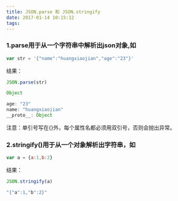 ```yaml
---
title: JSON.parse 和 JSON.stringify
date: 2017-01-14 10:15:12
tags:
---
```



### 1.parse用于从一个字符串中解析出json对象,如

```javascript
var str = '{"name":"huangxiaojian","age":"23"}'
```
结果：

```javascript
JSON.parse(str)

Object

age: "23"
name: "huangxiaojian"
__proto__: Object
```

注意：单引号写在{}外，每个属性名都必须用双引号，否则会抛出异常。



### 2.stringify()用于从一个对象解析出字符串，如
```javascript
var a = {a:1,b:2}
```
结果：
```javascript
JSON.stringify(a)

"{"a":1,"b":2}" 
```